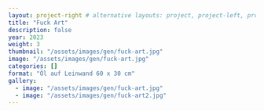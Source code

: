```yaml
---
layout: project-right # alternative layouts: project, project-left, project-right, project-top
title: "Fuck Art"
description: false
year: 2023
weight: 3
thumbnail: "/assets/images/gen/fuck-art.jpg"
image: "/assets/images/gen/fuck-art.jpg"
categories: []
format: "Öl auf Leinwand 60 x 30 cm"
gallery:
  - image: "/assets/images/gen/fuck-art.jpg"
  - image: "/assets/images/gen/fuck-art2.jpg"
---
```


